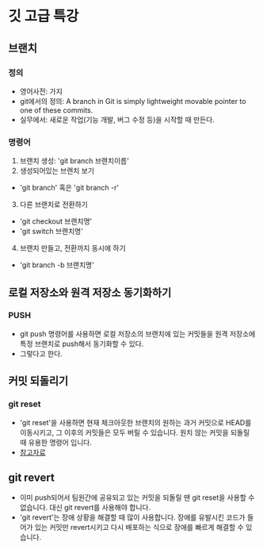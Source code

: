 # 깃 고급 특강

## 브랜치

### 정의

- 영어사전: 가지
- git에서의 정의: A branch in Git is simply lightweight movable pointer to one of these commits.
- 실무에서: 새로운 작업(기능 개발, 버그 수정 등)을 시작할 때 만든다.

### 명령어

1. 브랜치 생성: 'git branch 브랜치이름'
2. 생성되어있는 브랜치 보기

- 'git branch' 혹은 'git branch -r'

3. 다른 브랜치로 전환하기

- 'git checkout 브랜치명'
- 'git switch 브랜치명'

4. 브랜치 만들고, 전환까지 동시에 하기
- 'git branch -b 브랜치명'

## 로컬 저장소와 원격 저장소 동기화하기

### PUSH

- git push 명령어를 사용하면 로컬 저장소의 브랜치에 있는 커밋들을 원격 저장소에 특정 브랜치로 push해서 동기화할 수 있다.
- 그렇다고 한다.

## 커밋 되돌리기

### git reset

- 'git reset'을 사용하면 현재 체크아웃한 브랜치의 원하는 과거 커밋으로 HEAD를 이동시키고, 그 이후의 커밋들은 모두 버릴 수 있습니다. 원치 않는 커밋을 되돌릴 때 유용한 명령어 입니다.
- [참고자료](https://violet-bora-lee.github.io/git-tutorial/#reset)

## git revert

- 이미 push되어서 팀원간에 공유되고 있는 커밋을 되돌릴 땐 git reset을 사용할 수 없습니다. 대신 git revert를 사용해야 합니다.
- 'git revert'는 장애 상황을 해결할 때 많이 사용합니다. 장애를 유발시킨 코드가 들어가 있는 커밋만 revert시키고 다시 배포하는 식으로 장애를 빠르게 해결할 수 있습니다.

## 
